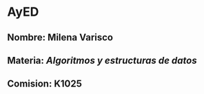 # **AyED**
## Nombre: **Milena Varisco**
## Materia: ***Algoritmos y estructuras de datos***
## Comision: **K1025**
